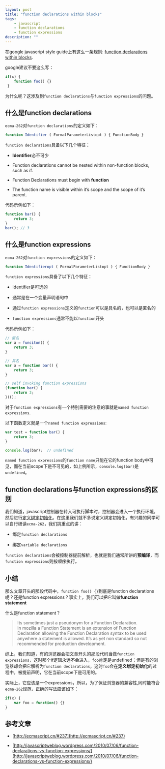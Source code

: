 ```yaml
---
layout: post
title: "function declarations within blocks"
tags: 
    - javascript
    - function declarations
    - function expressions
description: ""
---
```


在google javascript style guide上有这么一条规则: [function declarations within
blocks](http://google-styleguide.googlecode.com/svn/trunk/javascriptguide.xml?showone=Function_Declarations_Within_Blocks#Function_Declarations_Within_Blocks).

google建议不要这么写：

```javascript
if(x) {
    function foo() {}   
 }
```

为什么呢？这涉及到`function declarations`与`function expressions`的问题。

## 什么是function declarations

`ecma-262`对`function declarations`的定义如下：

```javascript
function Identifier ( FormalParameterListopt ) { FunctionBody }
```

`function declarations`具备以下几个特征：

* **Identifier**必不可少

* Function declarations cannot be nested within non-function blocks, such as if.

* Function Declarations must begin with **function**

* The function name is visible within it’s scope and the scope of it’s parent.

代码示例如下：

```javascript
function bar() {
    return 3;    
}
bar(); // 3
```
<!-- more -->

## 什么是function expressions

`ecma-262`对`function expressions`的定义如下：

```javascript
function Identifieropt ( FormalParameterListopt ) { FunctionBody }
```

`function expressions`具备了以下几个特征：

* Identifier是可选的

* 通常是在一个变量声明语句中

* 通过`function expressions`定义的`function`可以是具名的，也可以是匿名的

* `function expressions`通常不能以`function`开头

代码示例如下：

```javascript
// 匿名
var a = funciton() {
    return 3;    
}

// 具名
var a = function bar() {
    return 3;    
}

// self invoking function expressions
(function bar() {
    return 3;    
})();
```

对于`function expressions`有一个特别需要的注意的事就是`named function
expressions`.

以下函数定义就是一个`named function expressions`:

```javascript
var test = function bar() {
    return 3;
}

console.log(bar);  // undefined
```

`named function expressions`的`function name`只能在它的function
body中可见，而在当前scope下是不可见的，如上例所示，`console.log(bar)`是`undefined`。

## function declarations与function expressions的区别

我们知道，javascript控制器在转入可执行脚本时，控制器会进入一个执行环境，然后进行[定义绑定初始化](http://ecmascript.cn/#151)。在这里我们就不多说定义绑定初始化，有兴趣的同学可以自行研读`ecma-262`，我们挑重点的讲：

* 绑定`function declarations`

* 绑定`variable declarations`

`function
declarations`会被控制器提前解析，也就是我们通常所讲的**预编译**，而`function
expressions`则按顺序执行。

## 小结

那么文章开头的那段代码中，`function foo() {}`到底是function
declarations呢？还是function expressions？事实上，我们可以把它叫做**function
statement**

什么是function statement？

>Its sometimes just a pseudonym for a Function Declaration.  
>In mozilla a Function Statement is an extension of Function
>Declaration allowing the Function Declaration syntax to be used anywhere a
>statement is allowed.  It’s as yet non standard so not recommended for
>production development.

综上，我们知道，有的浏览器会把文章开头的那段代码当做`function
expressions`，这时那个if逻辑永远不会进入，`foo`肯定是undefined；但是有的浏览器却会把它解析为`function
declarations`，这时`foo`会在**定义绑定初始化**的过程中，被提前声明，它在当前scope下是可用的。

实际上，它应该是一个expressions，所以，为了保证浏览器的兼容性,同时能符合`ecma-262`规范，正确的写法应该如下：

```javascript
if(x) {
    var foo = function() {}   
}
```

## 参考文章

* [http://ecmascript.cn/#237](http://ecmascript.cn/#237)

* [http://javascriptweblog.wordpress.com/2010/07/06/function-declarations-vs-function-expressions/](http://javascriptweblog.wordpress.com/2010/07/06/function-declarations-vs-function-expressions/)
